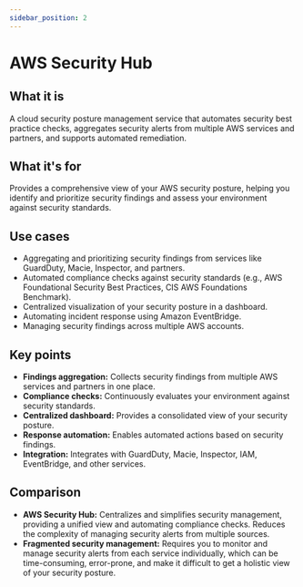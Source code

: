 ```yaml
---
sidebar_position: 2
---
```


# AWS Security Hub

## What it is
A cloud security posture management service that automates security best practice checks, aggregates security alerts from multiple AWS services and partners, and supports automated remediation.

## What it's for
Provides a comprehensive view of your AWS security posture, helping you identify and prioritize security findings and assess your environment against security standards.

## Use cases
- Aggregating and prioritizing security findings from services like GuardDuty, Macie, Inspector, and partners.
- Automated compliance checks against security standards (e.g., AWS Foundational Security Best Practices, CIS AWS Foundations Benchmark).
- Centralized visualization of your security posture in a dashboard.
- Automating incident response using Amazon EventBridge.
- Managing security findings across multiple AWS accounts.

## Key points
- **Findings aggregation:** Collects security findings from multiple AWS services and partners in one place.
- **Compliance checks:** Continuously evaluates your environment against security standards.
- **Centralized dashboard:** Provides a consolidated view of your security posture.
- **Response automation:** Enables automated actions based on security findings.
- **Integration:** Integrates with GuardDuty, Macie, Inspector, IAM, EventBridge, and other services.

## Comparison
- **AWS Security Hub:** Centralizes and simplifies security management, providing a unified view and automating compliance checks. Reduces the complexity of managing security alerts from multiple sources.
- **Fragmented security management:** Requires you to monitor and manage security alerts from each service individually, which can be time-consuming, error-prone, and make it difficult to get a holistic view of your security posture. 